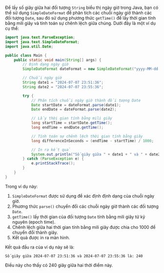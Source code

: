 Để lấy số giây giữa hai đối tượng `String` biểu thị ngày giờ trong Java, bạn có thể sử dụng `SimpleDateFormat` để phân tích các chuỗi ngày giờ thành các đối tượng `Date`, sau đó sử dụng phương thức `getTime()` để lấy thời gian tính bằng mili giây và tính toán sự chênh lệch giữa chúng. Dưới đây là một ví dụ cụ thể:

```java
import java.text.ParseException;
import java.text.SimpleDateFormat;
import java.util.Date;

public class Main {
    public static void main(String[] args) {
        // Định dạng ngày giờ
        SimpleDateFormat dateFormat = new SimpleDateFormat("yyyy-MM-dd HH:mm:ss");

        // Chuỗi ngày giờ
        String date1 = "2024-07-07 23:51:36";
        String date2 = "2024-07-07 23:55:36";

        try {
            // Phân tích chuỗi ngày giờ thành đối tượng Date
            Date startDate = dateFormat.parse(date1);
            Date endDate = dateFormat.parse(date2);

            // Lấy thời gian tính bằng mili giây
            long startTime = startDate.getTime();
            long endTime = endDate.getTime();

            // Tính toán sự chênh lệch thời gian tính bằng giây
            long differenceInSeconds = (endTime - startTime) / 1000;

            // In ra kết quả
            System.out.println("Số giây giữa " + date1 + " và " + date2 + " là: " + differenceInSeconds);
        } catch (ParseException e) {
            e.printStackTrace();
        }
    }
}
```

Trong ví dụ này:

1. `SimpleDateFormat` được sử dụng để xác định định dạng của chuỗi ngày giờ.
2. Phương thức `parse()` chuyển đổi các chuỗi ngày giờ thành các đối tượng `Date`.
3. `getTime()` lấy thời gian của đối tượng `Date` tính bằng mili giây từ kỷ nguyên (epoch time).
4. Chênh lệch giữa hai thời gian tính bằng mili giây được chia cho 1000 để chuyển đổi thành giây.
5. Kết quả được in ra màn hình.

Kết quả đầu ra của ví dụ này sẽ là:

```
Số giây giữa 2024-07-07 23:51:36 và 2024-07-07 23:55:36 là: 240
```

Điều này cho thấy có 240 giây giữa hai thời điểm này.
